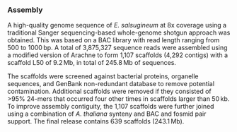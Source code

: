 ### Assembly

A high-quality genome sequence of *E. salsugineum* at 8x coverage using a traditional Sanger sequencing-based whole-genome shotgun approach was obtained. This was based on a BAC library with read length ranging from 500 to 1000 bp. A total of 3,875,327 sequence reads were assembled using a modified version of Arachne to form 1,107 scaffolds (4,292 contigs) with a scaffold L50 of 9.2 Mb, in total of 245.8 Mb of sequences. 

The scaffolds were screened against bacterial proteins, organelle sequences, and GenBank non-redundant database to remove potential contamination. Additional scaffolds were removed if they consisted of >95% 24-mers that occurred four other times in scaffolds larger than 50 kb. To improve assembly contiguity, the 1,107 scaffolds were further joined using a combination of *A. thaliana* synteny and BAC and fosmid pair support. The final release contains 639 scaffolds (243.1 Mb).
